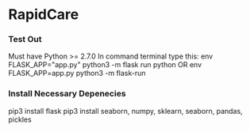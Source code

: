# RapidCare
### Test Out
Must have Python >= 2.7.0
In command terminal type this: 
env FLASK_APP="app.py" python3 -m flask run python OR
env FLASK_APP=app.py python3 -m flask-run

### Install Necessary Depenecies
pip3 install flask
pip3 install seaborn, numpy, sklearn, seaborn, pandas, pickles
